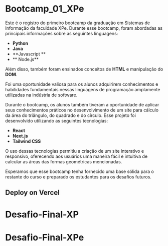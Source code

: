 # Bootcamp_01_XPe

Este é o registro do primeiro bootcamp da graduação em Sistemas de Informação da faculdade XPe. Durante esse bootcamp, foram abordadas as principais informações sobre as seguintes linguagens:

- **Python**
- **Java**
- **Javascript **
- ** Node.js**

Além disso, também foram ensinados conceitos de **HTML** e manipulação do **DOM**.

Foi uma oportunidade valiosa para os alunos adquirirem conhecimentos e habilidades fundamentais nessas linguagens de programação amplamente utilizadas na indústria de software.

Durante o bootcamp, os alunos também tiveram a oportunidade de aplicar seus conhecimentos práticos no desenvolvimento de um site para cálculo da área do triângulo, do quadrado e do círculo. Esse projeto foi desenvolvido utilizando as seguintes tecnologias:

- **React**
- **Next.js**
- **Tailwind CSS**

O uso dessas tecnologias permitiu a criação de um site interativo e responsivo, oferecendo aos usuários uma maneira fácil e intuitiva de calcular as áreas das formas geométricas mencionadas.

Esperamos que esse bootcamp tenha fornecido uma base sólida para o restante do curso e preparado os estudantes para os desafios futuros.


## Deploy on Vercel


# Desafio-Final-XP
# Desafio-Final-XPe
